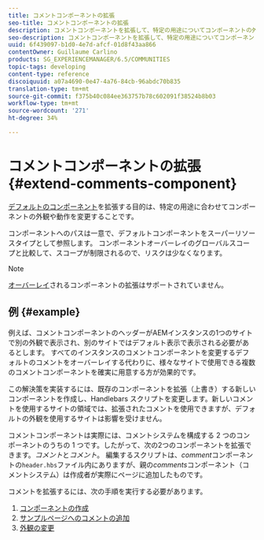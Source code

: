 ```yaml
---
title: コメントコンポーネントの拡張
seo-title: コメントコンポーネントの拡張
description: コメントコンポーネントを拡張して、特定の用途についてコンポーネントの外観や動作を変更する
seo-description: コメントコンポーネントを拡張して、特定の用途についてコンポーネントの外観や動作を変更する
uuid: 6f439097-b1d0-4e7d-afcf-01d8f43aa866
contentOwner: Guillaume Carlino
products: SG_EXPERIENCEMANAGER/6.5/COMMUNITIES
topic-tags: developing
content-type: reference
discoiquuid: a07a4690-0e47-4a76-84cb-96abdc70b835
translation-type: tm+mt
source-git-commit: f375b40c084ee363757b78c602091f38524b8b03
workflow-type: tm+mt
source-wordcount: '271'
ht-degree: 34%

---
```



# コメントコンポーネントの拡張   {#extend-comments-component}

[デフォルトのコンポーネント](client-customize.md#extensions)を拡張する目的は、特定の用途に合わせてコンポーネントの外観や動作を変更することです。

コンポーネントへのパスは一意で、デフォルトコンポーネントをスーパーリソースタイプとして参照します。 コンポーネントオーバーレイのグローバルスコープと比較して、スコープが制限されるので、リスクは少なくなります。

>[!NOTE]
>
>[オーバーレイ](client-customize.md#overlays)されるコンポーネントの拡張はサポートされていません。

## 例 {#example}

例えば、コメントコンポーネントのヘッダーがAEMインスタンスの1つのサイトで別の外観で表示され、別のサイトではデフォルト表示で表示される必要があるとします。 すべてのインスタンスのコメントコンポーネントを変更するデフォルトのコメントをオーバーレイする代わりに、様々なサイトで使用できる複数のコメントコンポーネントを確実に用意する方が効果的です。

この解決策を実装するには、既存のコンポーネントを拡張（上書き）する新しいコンポーネントを作成し、Handlebars スクリプトを変更します。新しいコメントを使用するサイトの領域では、拡張されたコメントを使用できますが、デフォルトの外観を使用するサイトは影響を受けません。

コメントコンポーネントは実際には、コメントシステムを構成する 2 つのコンポーネントのうちの 1 つです。したがって、次の2つのコンポーネントを拡張できます。*コメント*&#x200B;と&#x200B;*コメント*。 編集するスクリプトは、*comment*&#x200B;コンポーネントの`header.hbs`ファイル内にありますが、親の&#x200B;*comments*&#x200B;コンポーネント（コメントシステム）は作成者が実際にページに追加したものです。

コメントを拡張するには、次の手順を実行する必要があります。

1. [コンポーネントの作成](extend-create-components.md)
1. [サンプルページへのコメントの追加](extend-sample-page.md)
1. [外観の変更](extend-alter-appearance.md)

